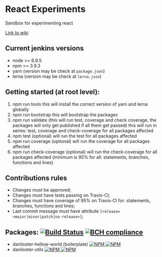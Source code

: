 # React Experiments
Sandbox for experimenting react

[Link to wiki](https://github.com/daniloster/react-experiments/wiki)

## Current jenkins versions
* node >= 6.9.5
* npm >= 3.9.3
* yarn (version may be check at `package.json`)
* lerna (version may be check at `lerna.json`)

## Getting started (at root level):
1. npm run tools
   this will install the correct version of yarn and lerna globally
2. npm run bootstrap
   this will bootstrap the packages
3. npm run validate (this will run test, coverage and check coverage, the packages will only get published if all them get passed)
   this will run in series: test, coverage and check-coverage for all packages affected
3. npm test (optional)
   will run the test for all packages affected
4. npm run coverage (optional)
   will run the coverage for all packages affected
5. npm run check-coverage (optional)
   will run the check-coverage for all packages affected (minimum is 95% for all: statements, branches, functions and lines)

## Contributions rules
* Changes must be approved;
* Changes must have tests passing on Travis-CI;
* Changes must have coverage of 95% on Travis-CI for: statements, branches, functions and lines;
* Last commit message must have attribute `[release=<major|minor|patch|no-release>]`;

## Packages: [![Build Status](https://img.shields.io/travis/daniloster/react-experiments/master.svg?style=flat-square)](https://travis-ci.org/daniloster/react-experiments) [![BCH compliance](https://bettercodehub.com/edge/badge/daniloster/react-experiments?branch=master)](https://bettercodehub.com/)
* daniloster-hellow-world (boilerplate)
  [![NPM](https://img.shields.io/npm/v/daniloster-hellow-world.svg?style=flat-square) ![NPM](https://img.shields.io/npm/dm/daniloster-hellow-world.svg?style=flat-square)](https://www.npmjs.com/package/daniloster-hellow-world)
* daniloster-utils
  [![NPM](https://img.shields.io/npm/v/daniloster-utils.svg?style=flat-square) ![NPM](https://img.shields.io/npm/dm/daniloster-utils.svg?style=flat-square)](https://www.npmjs.com/package/daniloster-utils)

